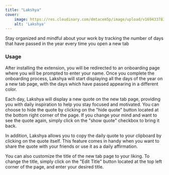 ```yaml
---
title: "Lakshya"
cover:
    image: https://res.cloudinary.com/dmtacem5p/image/upload/v1694337835/github/lakshya.webp
    alt: 'Lakshya'
---
```


Stay organized and mindful about your work by tracking the number of days that have passed in the year every time you open a new tab


### Usage

After installing the extension, you will be redirected to an onboarding page where you will be prompted to enter your name. Once you complete the onboarding process, Lakshya will start displaying all the days of the year on a new tab page, with the days which have passed appearing in a different color.
&nbsp;

Each day, Lakshya will display a new quote on the new tab page, providing you with daily inspiration to help you stay focused and motivated. You can choose to hide the quote by clicking on the "hide quote" button located at the bottom right corner of the page. If you change your mind and want to see the quote again, simply click on the "show quote" checkbox to bring it back.
&nbsp;

In addition, Lakshya allows you to copy the daily quote to your clipboard by clicking on the quote itself. This feature comes in handy when you want to share the quote with your friends or use it as a daily affirmation.
&nbsp;

You can also customize the title of the new tab page to your liking. To change the title, simply click on the "Edit Title" button located at the top left corner of the page, and enter your desired title.
&nbsp;
